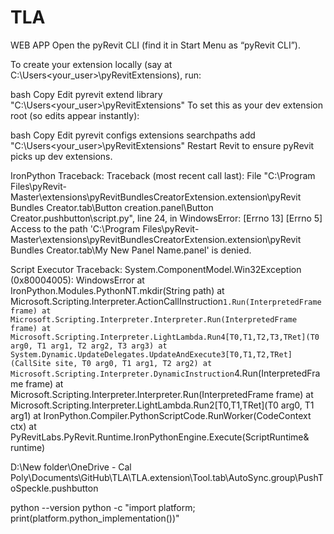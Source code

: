 # TLA
WEB APP
Open the pyRevit CLI (find it in Start Menu as “pyRevit CLI”).

To create your extension locally (say at C:\Users\<your_user>\pyRevitExtensions), run:

bash
Copy
Edit
pyrevit extend library "C:\Users\<your_user>\pyRevitExtensions"
To set this as your dev extension root (so edits appear instantly):

bash
Copy
Edit
pyrevit configs extensions searchpaths add "C:\Users\<your_user>\pyRevitExtensions"
Restart Revit to ensure pyRevit picks up dev extensions.

IronPython Traceback:
Traceback (most recent call last):
 File "C:\Program Files\pyRevit-Master\extensions\pyRevitBundlesCreatorExtension.extension\pyRevit Bundles Creator.tab\Button creation.panel\Button Creator.pushbutton\script.py", line 24, in <module>
WindowsError: [Errno 13] [Errno 5] Access to the path 'C:\Program Files\pyRevit-Master\extensions\pyRevitBundlesCreatorExtension.extension\pyRevit Bundles Creator.tab\My New Panel Name.panel' is denied.

Script Executor Traceback:
System.ComponentModel.Win32Exception (0x80004005): WindowsError
 at IronPython.Modules.PythonNT.mkdir(String path)
 at Microsoft.Scripting.Interpreter.ActionCallInstruction`1.Run(InterpretedFrame frame)
 at Microsoft.Scripting.Interpreter.Interpreter.Run(InterpretedFrame frame)
 at Microsoft.Scripting.Interpreter.LightLambda.Run4[T0,T1,T2,T3,TRet](T0 arg0, T1 arg1, T2 arg2, T3 arg3)
 at System.Dynamic.UpdateDelegates.UpdateAndExecute3[T0,T1,T2,TRet](CallSite site, T0 arg0, T1 arg1, T2 arg2)
 at Microsoft.Scripting.Interpreter.DynamicInstruction`4.Run(InterpretedFrame frame)
 at Microsoft.Scripting.Interpreter.Interpreter.Run(InterpretedFrame frame)
 at Microsoft.Scripting.Interpreter.LightLambda.Run2[T0,T1,TRet](T0 arg0, T1 arg1)
 at IronPython.Compiler.PythonScriptCode.RunWorker(CodeContext ctx)
 at PyRevitLabs.PyRevit.Runtime.IronPythonEngine.Execute(ScriptRuntime& runtime)

 D:\New folder\OneDrive - Cal Poly\Documents\GitHub\TLA\TLA.extension\Tool.tab\AutoSync.group\PushToSpeckle.pushbutton

 python --version
python -c "import platform; print(platform.python_implementation())"
